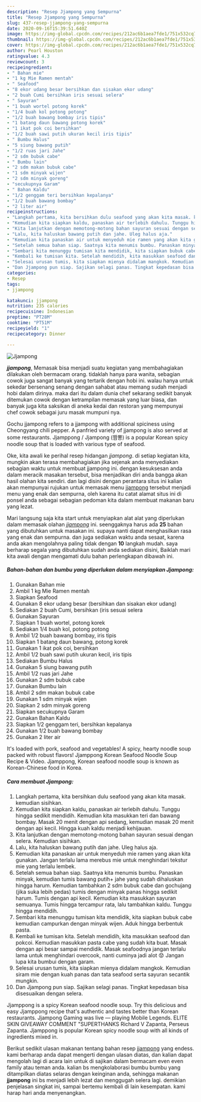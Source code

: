 ```yaml
---
description: "Resep Jjampong yang Sempurna"
title: "Resep Jjampong yang Sempurna"
slug: 437-resep-jjampong-yang-sempurna
date: 2020-09-16T15:39:51.640Z
image: https://img-global.cpcdn.com/recipes/212ac6b1aea7fde1/751x532cq70/jjampong-foto-resep-utama.jpg
thumbnail: https://img-global.cpcdn.com/recipes/212ac6b1aea7fde1/751x532cq70/jjampong-foto-resep-utama.jpg
cover: https://img-global.cpcdn.com/recipes/212ac6b1aea7fde1/751x532cq70/jjampong-foto-resep-utama.jpg
author: Pearl Houston
ratingvalue: 4.3
reviewcount: 3
recipeingredient:
- " Bahan mie"
- "1 kg Mie Ramen mentah"
- " Seafood"
- "8 ekor udang besar bersihkan dan sisakan ekor udang"
- "2 buah Cumi bersihkan iris sesuai selera"
- " Sayuran"
- "1 buah wortel potong korek"
- "1/4 buah kol potong potong"
- "1/2 buah bawang bombay iris tipis"
- "1 batang daun bawang potong korek"
- "1 ikat pok coi bersihkan"
- "1/2 buah sawi putih ukuran kecil iris tipis"
- " Bumbu Halus"
- "5 siung bawang putih"
- "1/2 ruas jari Jahe"
- "2 sdm bubuk cabe"
- " Bumbu lain"
- "2 sdm makan bubuk cabe"
- "1 sdm minyak wijen"
- "2 sdm minyak goreng"
- "secukupnya Garam"
- " Bahan Kaldu"
- "1/2 genggam teri bersihkan kepalanya"
- "1/2 buah bawang bombay"
- "2 liter air"
recipeinstructions:
- "Langkah pertama, kita bersihkan dulu seafood yang akan kita masak. kemudian sisihkan."
- "Kemudian kita siapkan kaldu, panaskan air terlebih dahulu. Tunggu hingga sedikit mendidih. Kemudian kita masukkan teri dan bawang bombay. Masak 20 menit dengan api sedang, kemudian masak 20 menit dengan api kecil. Hingga kuah kaldu menjadi kehijauan."
- "Kita lanjutkan dengan memotong-motong bahan sayuran sesuai dengan selera. Kemudian sisihkan."
- "Lalu, kita haluskan bawang putih dan jahe. Uleg halus aja."
- "Kemudian kita panaskan air untuk menyeduh mie ramen yang akan kita gunakan. Jangan terlalu lama merebus mie untuk menghindari tekstur mie yang terlalu lembek."
- "Setelah semua bahan siap. Saatnya kita menumis bumbu. Panaskan minyak, kemudian tumis bawang putih+ jahe yang sudah dihaluskan hingga harum. Kemudian tambahkan 2 sdm bubuk cabe dan gochujang (jika suka lebih pedas) tumis dengan minyak panas hingga sedikit harum. Tumis dengan api kecil. Kemudian kita masukkan sayuran semuanya. Tumis hingga tercampur rata, lalu tambahkan kaldu. Tunggu hingga mendidih."
- "Sembari kita menunggu tumisan kita mendidik, kita siapkan bubuk cabe kemudian campurkan dengan minyak wijen. Aduk hingga berbentuk pasta."
- "Kembali ke tumisan kita. Setelah mendidih, kita masukkan seafood dan pokcoi. Kemudian masukkan pasta cabe yang sudah kita buat. Masak dengan api besar sampai mendidik. Masak seafoodnya jangan terlalu lama untuk menghindari overcook, nanti cuminya jadi alot 😟 Jangan lupa kita bumbui dengan garam."
- "Selesai urusan tumis, kita siapkan mienya didalam mangkok. Kemudian siram mie dengan kuah panas dan tata seafood serta sayuran secantik mungkin."
- "Dan Jjampong pun siap. Sajikan selagi panas. Tingkat kepedasan bisa disesuaikan dengan selera."
categories:
- Resep
tags:
- jjampong

katakunci: jjampong 
nutrition: 235 calories
recipecuisine: Indonesian
preptime: "PT28M"
cooktime: "PT51M"
recipeyield: "1"
recipecategory: Dinner

---
```



![Jjampong](https://img-global.cpcdn.com/recipes/212ac6b1aea7fde1/751x532cq70/jjampong-foto-resep-utama.jpg)

<b><i>jjampong</i></b>, Memasak bisa menjadi suatu kegiatan yang membahagiakan dilakukan oleh bermacam orang. tidaklah hanya para wanita, sebagian cowok juga sangat banyak yang tertarik dengan hobi ini. walau hanya untuk sekedar bersenang senang dengan sahabat atau memang sudah menjadi hobi dalam dirinya. maka dari itu dalam dunia chef sekarang sedikit banyak ditemukan cowok dengan ketrampilan memasak yang luar biasa, dan banyak juga kita saksikan di aneka kedai dan restoran yang mempunyai chef cowok sebagai juru masak mumpuni nya.

Gochu jjampong refers to a jjampong with additional spiciness using Cheongyang chili pepper. A panfried variety of jjampong is also served at some restaurants. Jjamppong / Jjampong (짬뽕) is a popular Korean spicy noodle soup that is loaded with various type of seafood.

Oke, kita awali ke perihal resep hidangan <i>jjampong</i>. di setiap kegiatan kita, mungkin akan terasa membahagiakan jika sejenak anda menyediakan sebagian waktu untuk membuat jjampong ini. dengan kesuksesan anda dalam meracik masakan tersebut, bisa menjadikan diri anda bangga akan hasil olahan kita sendiri. dan lagi disini dengan perantara situs ini kalian akan mempunyai rujukan untuk memasak menu <u>jjampong</u> tersebut menjadi menu yang enak dan sempurna, oleh karena itu catat alamat situs ini di ponsel anda sebagai sebagian pedoman kita dalam membuat makanan baru yang lezat.


Mari langsung saja kita start untuk menyiapkan alat alat yang diperlukan dalam memasak olahan <u><i>jjampong</i></u> ini. seenggaknya harus ada <b>25</b> bahan yang dibutuhkan untuk masakan ini. supaya nanti dapat menghasilkan rasa yang enak dan sempurna. dan juga sediakan waktu anda sesaat, karena anda akan mengolahnya paling tidak dengan <b>10</b> langkah mudah. saya berharap segala yang dibutuhkan sudah anda sediakan disini, Baiklah mari kita awali dengan mengamati dulu bahan perlengkapan dibawah ini.

<!--inarticleads1-->

##### Bahan-bahan dan bumbu yang diperlukan dalam menyiapkan Jjampong:

1. Gunakan  Bahan mie
1. Ambil 1 kg Mie Ramen mentah
1. Siapkan  Seafood
1. Gunakan 8 ekor udang besar (bersihkan dan sisakan ekor udang)
1. Sediakan 2 buah Cumi, bersihkan (iris sesuai selera
1. Gunakan  Sayuran
1. Siapkan 1 buah wortel, potong korek
1. Sediakan 1/4 buah kol, potong potong
1. Ambil 1/2 buah bawang bombay, iris tipis
1. Siapkan 1 batang daun bawang, potong korek
1. Gunakan 1 ikat pok coi, bersihkan
1. Ambil 1/2 buah sawi putih ukuran kecil, iris tipis
1. Sediakan  Bumbu Halus
1. Gunakan 5 siung bawang putih
1. Ambil 1/2 ruas jari Jahe
1. Gunakan 2 sdm bubuk cabe
1. Gunakan  Bumbu lain
1. Ambil 2 sdm makan bubuk cabe
1. Gunakan 1 sdm minyak wijen
1. Siapkan 2 sdm minyak goreng
1. Siapkan secukupnya Garam
1. Gunakan  Bahan Kaldu
1. Siapkan 1/2 genggam teri, bersihkan kepalanya
1. Gunakan 1/2 buah bawang bombay
1. Gunakan 2 liter air


It&#39;s loaded with pork, seafood and vegetables! A spicy, hearty noodle soup packed with robust flavors! Jjamppong Korean Seafood Noodle Soup Recipe &amp; Video. Jjamppong, Korean seafood noodle soup is known as Korean-Chinese food in Korea. 

<!--inarticleads2-->

##### Cara membuat Jjampong:

1. Langkah pertama, kita bersihkan dulu seafood yang akan kita masak. kemudian sisihkan.
1. Kemudian kita siapkan kaldu, panaskan air terlebih dahulu. Tunggu hingga sedikit mendidih. Kemudian kita masukkan teri dan bawang bombay. Masak 20 menit dengan api sedang, kemudian masak 20 menit dengan api kecil. Hingga kuah kaldu menjadi kehijauan.
1. Kita lanjutkan dengan memotong-motong bahan sayuran sesuai dengan selera. Kemudian sisihkan.
1. Lalu, kita haluskan bawang putih dan jahe. Uleg halus aja.
1. Kemudian kita panaskan air untuk menyeduh mie ramen yang akan kita gunakan. Jangan terlalu lama merebus mie untuk menghindari tekstur mie yang terlalu lembek.
1. Setelah semua bahan siap. Saatnya kita menumis bumbu. Panaskan minyak, kemudian tumis bawang putih+ jahe yang sudah dihaluskan hingga harum. Kemudian tambahkan 2 sdm bubuk cabe dan gochujang (jika suka lebih pedas) tumis dengan minyak panas hingga sedikit harum. Tumis dengan api kecil. Kemudian kita masukkan sayuran semuanya. Tumis hingga tercampur rata, lalu tambahkan kaldu. Tunggu hingga mendidih.
1. Sembari kita menunggu tumisan kita mendidik, kita siapkan bubuk cabe kemudian campurkan dengan minyak wijen. Aduk hingga berbentuk pasta.
1. Kembali ke tumisan kita. Setelah mendidih, kita masukkan seafood dan pokcoi. Kemudian masukkan pasta cabe yang sudah kita buat. Masak dengan api besar sampai mendidik. Masak seafoodnya jangan terlalu lama untuk menghindari overcook, nanti cuminya jadi alot 😟 Jangan lupa kita bumbui dengan garam.
1. Selesai urusan tumis, kita siapkan mienya didalam mangkok. Kemudian siram mie dengan kuah panas dan tata seafood serta sayuran secantik mungkin.
1. Dan Jjampong pun siap. Sajikan selagi panas. Tingkat kepedasan bisa disesuaikan dengan selera.


Jjamppong is a spicy Korean seafood noodle soup. Try this delicious and easy Jjamppong recipe that&#39;s authentic and tastes better than Korean restaurants. Jjampong Gaming was live — playing Mobile Legends. ELITE SKIN GIVEAWAY COMMENT &#34;SUPERTHANKS Richard V Zapanta, Perseus Zapanta. Jjamppong is popular Korean spicy noodle soup with all kinds of ingredients mixed in. 

Berikut sedikit ulasan makanan tentang bahan resep <u>jjampong</u> yang endess. kami berharap anda dapat mengerti dengan ulasan diatas, dan kalian dapat mengolah lagi di acara lain untuk di sajikan dalam bermacam even even family atau teman anda. kalian bs mengkolaborasi bumbu bumbu yang ditampilkan diatas selaras dengan keinginan anda, sehingga makanan <b>jjampong</b> ini bs menjadi lebih lezat dan menggugah selera lagi. demikian penjelasan singkat ini, sampai bertemu kembali di lain kesempatan. kami harap hari anda menyenangkan.
